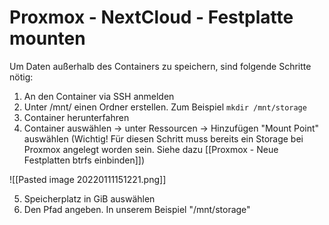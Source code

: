 # Proxmox -  NextCloud - Festplatte mounten
Um Daten außerhalb des Containers zu speichern, sind folgende Schritte nötig:

1. An den Container via SSH anmelden
2. Unter /mnt/ einen Ordner erstellen. Zum Beispiel `mkdir /mnt/storage`
3. Container herunterfahren
4. Container auswählen -> unter Ressourcen -> Hinzufügen "Mount Point" auswählen (Wichtig! Für diesen Schritt muss bereits ein Storage bei Proxmox angelegt worden sein. Siehe dazu [[Proxmox - Neue Festplatten btrfs einbinden]])

![[Pasted image 20220111151221.png]]

5. Speicherplatz in GiB auswählen
6. Den Pfad angeben. In unserem Beispiel "/mnt/storage"